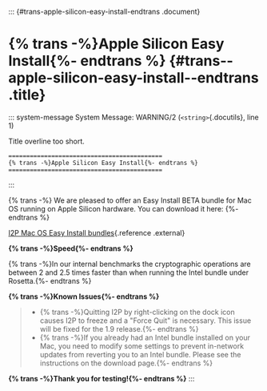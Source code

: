 ::: {#trans-apple-silicon-easy-install-endtrans .document}
# {% trans -%}Apple Silicon Easy Install{%- endtrans %} {#trans--apple-silicon-easy-install--endtrans .title}

::: system-message
System Message: WARNING/2 (`<string>`{.docutils}, line 1)

Title overline too short.

``` literal-block
===========================================
{% trans -%}Apple Silicon Easy Install{%- endtrans %}
===========================================
```
:::

{% trans -%} We are pleased to offer an Easy Install BETA bundle for Mac
OS running on Apple Silicon hardware. You can download it here: {%-
endtrans %}

[I2P Mac OS Easy Install
bundles](https://geti2p.net/en/download/mac){.reference .external}

**{% trans -%}Speed{%- endtrans %}**

{% trans -%}In our internal benchmarks the cryptographic operations are
between 2 and 2.5 times faster than when running the Intel bundle under
Rosetta.{%- endtrans %}

**{% trans -%}Known Issues{%- endtrans %}**

> -   {% trans -%}Quitting I2P by right-clicking on the dock icon causes
>     I2P to freeze and a \"Force Quit\" is necessary. This issue will
>     be fixed for the 1.9 release.{%- endtrans %}
> -   {% trans -%}If you already had an Intel bundle installed on your
>     Mac, you need to modify some settings to prevent in-network
>     updates from reverting you to an Intel bundle. Please see the
>     instructions on the download page.{%- endtrans %}

**{% trans -%}Thank you for testing!{%- endtrans %}**
:::
